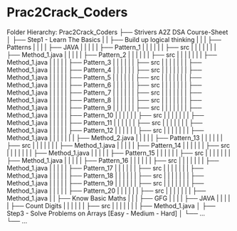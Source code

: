# Prac2Crack_Coders
Folder Hierarchy:
Prac2Crack_Coders
├── Strivers A2Z DSA Course-Sheet
│   ├── Step1 - Learn The Basics
|   |   ├── Build up logical thinking
|   |   |   ├── Patterns
|   |   |   |   ├── JAVA
|   |   |   |   |   ├── Pattern_1
|   |   |   |   |   |   ├── src
|   |   |   |   |   |   |   ├── Method_1.java
|   |   |   |   |   ├── Pattern_2
|   |   |   |   |   |   ├── src
|   |   |   |   |   |   |   ├── Method_1.java
|   |   |   |   |   ├── Pattern_3
|   |   |   |   |   |   ├── src
|   |   |   |   |   |   |   ├── Method_1.java
|   |   |   |   |   ├── Pattern_4
|   |   |   |   |   |   ├── src
|   |   |   |   |   |   |   ├── Method_1.java
|   |   |   |   |   ├── Pattern_5
|   |   |   |   |   |   ├── src
|   |   |   |   |   |   |   ├── Method_1.java
|   |   |   |   |   ├── Pattern_6
|   |   |   |   |   |   ├── src
|   |   |   |   |   |   |   ├── Method_1.java
|   |   |   |   |   ├── Pattern_7
|   |   |   |   |   |   ├── src
|   |   |   |   |   |   |   ├── Method_1.java
|   |   |   |   |   ├── Pattern_8
|   |   |   |   |   |   ├── src
|   |   |   |   |   |   |   ├── Method_1.java
|   |   |   |   |   ├── Pattern_9
|   |   |   |   |   |   ├── src
|   |   |   |   |   |   |   ├── Method_1.java
|   |   |   |   |   ├── Pattern_10
|   |   |   |   |   |   ├── src
|   |   |   |   |   |   |   ├── Method_1.java
|   |   |   |   |   ├── Pattern_11
|   |   |   |   |   |   ├── src
|   |   |   |   |   |   |   ├── Method_1.java
|   |   |   |   |   ├── Pattern_12
|   |   |   |   |   |   ├── src
|   |   |   |   |   |   |   ├── Method_1.java
|   |   |   |   |   |   |   ├── Method_2.java
|   |   |   |   |   ├── Pattern_13
|   |   |   |   |   |   ├── src
|   |   |   |   |   |   |   ├── Method_1.java
|   |   |   |   |   ├── Pattern_14
|   |   |   |   |   |   ├── src
|   |   |   |   |   |   |   ├── Method_1.java
|   |   |   |   |   ├── Pattern_15
|   |   |   |   |   |   ├── src
|   |   |   |   |   |   |   ├── Method_1.java
|   |   |   |   |   ├── Pattern_16
|   |   |   |   |   |   ├── src
|   |   |   |   |   |   |   ├── Method_1.java
|   |   |   |   |   ├── Pattern_17
|   |   |   |   |   |   ├── src
|   |   |   |   |   |   |   ├── Method_1.java
|   |   |   |   |   ├── Pattern_18
|   |   |   |   |   |   ├── src
|   |   |   |   |   |   |   ├── Method_1.java
|   |   |   |   |   ├── Pattern_19
|   |   |   |   |   |   ├── src
|   |   |   |   |   |   |   ├── Method_1.java
|   |   |   |   |   ├── Pattern_20
|   |   |   |   |   |   ├── src
|   |   |   |   |   |   |   ├── Method_1.java
|   |   ├── Know Basic Maths
|   |   |   ├── GFG
|   |   |   |   ├── JAVA
|   |   |   |   |   ├── Count Digits
|   |   |   |   |   |   ├── src
|   |   |   |   |   |   |   ├── Method_1.java
│   ├── Step3 - Solve Problems on Arrays [Easy - Medium - Hard]
│   └── ...                
└── ...
